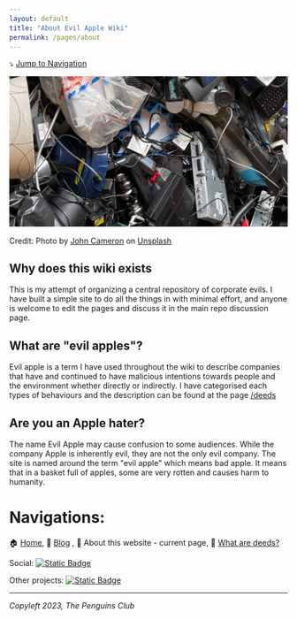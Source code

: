 ```yaml
---
layout: default
title: "About Evil Apple Wiki"
permalink: /pages/about
---
```

⤵️ [Jump to Navigation](#navigations)

![Electronic waste](img/ewaste.jpg)

Credit: Photo by <a href="https://unsplash.com/@john_cameron?utm_content=creditCopyText&utm_medium=referral&utm_source=unsplash">John Cameron</a> on <a href="https://unsplash.com/photos/black-and-gray-computer-keyboard-on-brown-wooden-table-7zocFMzvbpc?utm_content=creditCopyText&utm_medium=referral&utm_source=unsplash">Unsplash</a>

## Why does this wiki exists

This is my attempt of organizing a central repository of corporate evils. I have built a simple site to do all the things in with minimal effort, and anyone is welcome to edit the pages and discuss it in the main repo discussion page.

## What are "evil apples"?

Evil apple is a term I have used throughout the wiki to describe companies that have and continued to have malicious intentions towards people and the environment whether directly or indirectly. I have categorised each types of behaviours and the description can be found at the page [/deeds](/deeds)

## Are you an Apple hater?

The name Evil Apple may cause confusion to some audiences. While the company Apple is inherently evil, they are not the only evil company. The site is named around the term "evil apple" which means bad apple. It means that in a basket full of apples, some are very rotten and causes harm to humanity.

# Navigations:

🏠 [Home](https://evilapple.org), 📝 [Blog](/pages/blog) , 📖 About this website - current page, 📢 [What are deeds?](/pages/deeds)

Social: <a href="https://t.me/The_PenguinsClub">![Static Badge](https://img.shields.io/badge/Telegram-join_us-0088CC?logo=telegram&logoColor=white&link=https%3A%2F%2Ft.me%2FThe_PenguinsClub)</a>

Other projects: <a href="https://the-penguins-club.github.io/bd-blockade/">![Static Badge](https://img.shields.io/badge/The_Penguins_Club%2Fbd--blockade-black?logo=github&logoColor=white&link=https%3A%2F%2Fgithub.com%2FThe-Penguins-Club%2Fbd-blockade)</a>

---

*Copyleft 2023, The Penguins Club*

<script src="https://giscus.app/client.js"
        data-repo="imahbub/evilapple"
        data-repo-id="R_kgDOKvVkrw"
        data-category="General"
        data-category-id="DIC_kwDOKvVkr84CbEw5"
        data-mapping="pathname"
        data-strict="0"
        data-reactions-enabled="1"
        data-emit-metadata="0"
        data-input-position="top"
        data-theme="light"
        data-lang="en"
        crossorigin="anonymous"
        async>
</script>
